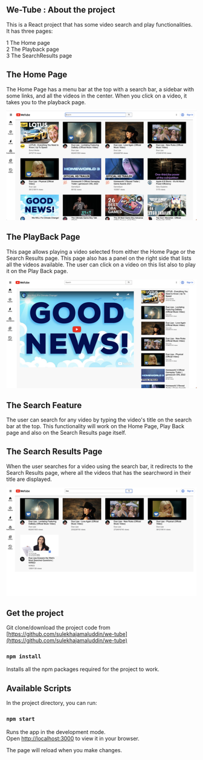 ## We-Tube : About the project

This is a React project that has some video search and play functionalities.
It has three pages:

1 The Home page\
2 The Playback page\
3 The SearchResults page

## The Home Page

The Home Page has a menu bar at the top with a search bar, a sidebar with some links, and all the videos in
the center.
When you click on a video, it takes you to the playback page.

![Home Page](images/HomePageView.png?raw=true "Home Page")


## The PlayBack Page

This page allows playing a video selected from either the Home Page or the Search Results page.
This page also has a panel on the right side that lists all the videos available. The user can click
on a video on this list also to play it on the Play Back page.

![PlayBack Page](images/PlayBackPage.png?raw=true "Play Back Page")

## The Search Feature

The user can search for any video by typing the video's title on the search bar at the top. This functionality will
work on the Home Page, Play Back page and also on the Search Results page itself.

## The Search Results Page

When the user searches for a video using the search bar, it redirects to the Search Results page, where all the videos 
that has the searchword in their title are displayed.  

![Search Results Page](images/SearchResultsPage.png?raw=true "Search Results Page")

## Get the project

Git clone/download the project code from [https://github.com/sulekhajamaluddin/we-tube](https://github.com/sulekhajamaluddin/we-tube)

### `npm install` 

Installs all the npm packages required for the project to work.

## Available Scripts

In the project directory, you can run:

### `npm start`

Runs the app in the development mode.\
Open [http://localhost:3000](http://localhost:3000) to view it in your browser.

The page will reload when you make changes.